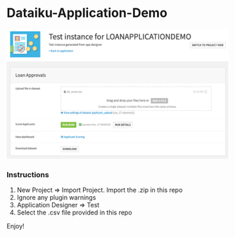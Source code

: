 # Dataiku-Application-Demo

![Application Screenshot](/app_ss.png)

### Instructions
1) New Project => Import Project. Import the .zip in this repo
2) Ignore any plugin warnings
3) Application Designer => Test
4) Select the .csv file provided in this repo

Enjoy!
